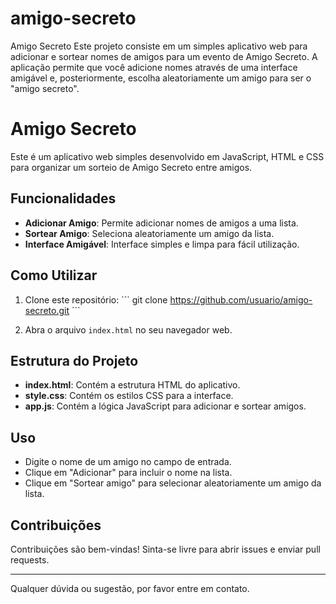 # amigo-secreto
Amigo Secreto Este projeto consiste em um simples aplicativo web para adicionar e sortear nomes de amigos para um evento de Amigo Secreto. A aplicação permite que você adicione nomes através de uma interface amigável e, posteriormente, escolha aleatoriamente um amigo para ser o "amigo secreto".
# Amigo Secreto

Este é um aplicativo web simples desenvolvido em JavaScript, HTML e CSS para organizar um sorteio de Amigo Secreto entre amigos.

## Funcionalidades

- **Adicionar Amigo**: Permite adicionar nomes de amigos a uma lista.
- **Sortear Amigo**: Seleciona aleatoriamente um amigo da lista.
- **Interface Amigável**: Interface simples e limpa para fácil utilização.

## Como Utilizar

1. Clone este repositório:
\```
git clone https://github.com/usuario/amigo-secreto.git
\```

2. Abra o arquivo `index.html` no seu navegador web.

## Estrutura do Projeto

- **index.html**: Contém a estrutura HTML do aplicativo.
- **style.css**: Contém os estilos CSS para a interface.
- **app.js**: Contém a lógica JavaScript para adicionar e sortear amigos.

## Uso

- Digite o nome de um amigo no campo de entrada.
- Clique em "Adicionar" para incluir o nome na lista.
- Clique em "Sortear amigo" para selecionar aleatoriamente um amigo da lista.

## Contribuições

Contribuições são bem-vindas! Sinta-se livre para abrir issues e enviar pull requests.

---

Qualquer dúvida ou sugestão, por favor entre em contato.


